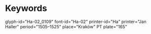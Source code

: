 # Keywords
glyph-id="Ha-02_0109"
font-id="Ha-02"
printer-id="Ha"
printer="Jan Haller"
period="1505–1525"
place="Kraków"
PT plate="165"
